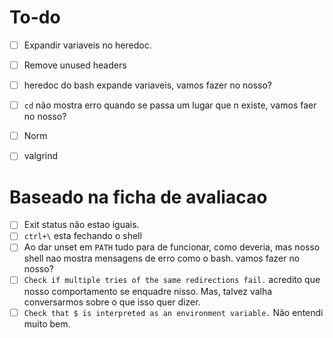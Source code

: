 # To-do

- [ ] Expandir variaveis no heredoc.
- [ ] Remove unused headers
- [ ] heredoc do bash expande variaveis, vamos fazer no nosso?
- [ ] `cd` não mostra erro quando se passa um lugar que n existe, vamos faer no nosso?
- [ ] Norm
- [ ] valgrind


# Baseado na ficha de avaliacao
- [ ] Exit status não estao iguais.
- [ ] `ctrl+\` esta fechando o shell
- [ ] Ao dar unset em `PATH` tudo para de funcionar, como deveria, mas nosso shell nao mostra mensagens de erro como o bash. vamos fazer no nosso?
- [ ] `Check if multiple tries of the same redirections fail.` acredito que nosso comportamento se enquadre nisso. Mas, talvez valha conversarmos sobre o que isso quer dizer.
- [ ] `Check that $ is interpreted as an environment variable.` Não entendi muito bem.
